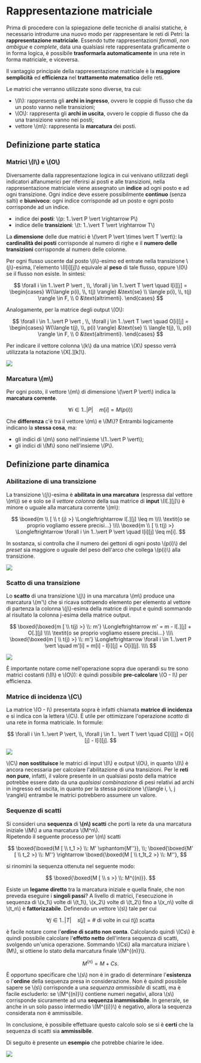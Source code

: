 # Rappresentazione matriciale

Prima di procedere con la spiegazione delle tecniche di analisi statiche, è necessario introdurre una nuovo modo per rappresentare le reti di Petri: la **rappresentazione matriciale**.
Essendo tutte rappresentazioni _formali_, _non ambigue_ e _complete_, data una qualsiasi rete rappresentata graficamente o in forma logica, è possibile **trasformarla automaticamente** in una rete in forma matriciale, e viceversa.

Il vantaggio principale della rappresentazione matriciale è la **maggiore semplicità** ed **efficienza** nel **trattamento matematico** delle reti.

Le matrici che verranno utilizzate sono diverse, tra cui:

- \\(I\\): rappresenta gli **archi in ingresso**, ovvero le coppie di flusso che da un posto vanno nelle transizioni;
- \\(O\\): rappresenta gli **archi in uscita**, ovvero le coppie di flusso che da una transizione vanno nei posti;
- vettore \\(m\\): rappresenta la **marcatura** dei posti.

## Definizione parte statica

### Matrici \\(I\\) e \\(O\\)

Diversamente dalla rappresentazione logica in cui venivano utilizzati degli indicatori alfanumerici per riferirsi ai posti e alle transizioni, nella rappresentazione matriciale viene assegnato un **indice** ad ogni posto e ad ogni transizione.
Ogni indice deve essere possibilmente **continuo** (senza salti) e **biunivoco**: ogni indice corrisponde ad un posto e ogni posto corrisponde ad un indice.

- indice dei **posti**: \\(p: 1..\vert P \vert \rightarrow P\\)
- indice delle **transizioni**: \\(t: 1..\vert T \vert \rightarrow T\\)

La **dimensione** delle due matrici è \\(\vert P \vert \times \vert T \vert\\): la **cardinalità dei posti** corrisponde al numero di righe e il **numero delle transizioni** corrisponde al numero delle colonne.

Per ogni flusso uscente dal posto \\(i\\)-esimo ed entrate nella transizione \\(j\\)-esima, l'elemento \\(I[i][j]\\) equivale al **peso** di tale flusso, oppure \\(0\\) se il flusso non esiste.
In sintesi:

$$
\forall i \in 1..\vert P \vert , \\, \forall j \in 1..\vert T \vert \quad I[i][j] = \begin{cases}
W(\langle p(i), \\, t(j) \rangle) &\text{se} \\ \langle p(i), \\, t(j) \rangle \in F, \\
0 &\text{altrimenti}.
\end{cases}
$$

Analogamente, per la matrice degli output \\(O\\):

$$
\forall i \in 1..\vert P \vert , \\, \forall j \in 1..\vert T \vert \quad O[i][j] = \begin{cases}
W(\langle t(j), \\, p(i) \rangle) &\text{se} \\ \langle t(j), \\, p(i) \rangle \in F, \\
0 &\text{altrimenti}.
\end{cases}
$$

Per indicare il vettore colonna \\(k\\) da una matrice \\(X\\) spesso verrà utilizzata la notazione \\(X[.][k]\\).

![](/assets/15_esempio-rappresentazione-matriciale-I-O.png)

### Marcatura \\(m\\)

Per ogni posto, il vettore \\(m\\) di dimensione \\(\vert P \vert\\) indica la **marcatura corrente**.

$$
\forall i \in 1..\vert P \vert \quad m[i] = M(p(i))
$$

Che **differenza** c'è tra il vettore \\(m\\) e \\(M\\)? Entrambi logicamente indicano la **stessa cosa**, ma:

- gli indici di \\(m\\) sono nell'insieme \\(1..\vert P \vert\\);
- gli indici di \\(M\\) sono nell'insieme \\(P\\).

## Definizione parte dinamica

### Abilitazione di una transizione

La transizione \\(j\\)-esima è **abilitata in una marcatura** (espressa dal vettore \\(m\\)) se e solo se il _vettore colonna_ della sua matrice di **input** \\(I[.][j]\\) è minore o uguale alla marcatura corrente \\(m\\):

$$
\boxed{m \\ [ \\ t (j) >} \Longleftrightarrow I[.][j] \leq m \\\\
\textit{o se proprio vogliamo essere precisi...} \\\\
\boxed{m \\ [ \\ t(j) >} \Longleftrightarrow \forall i \in 1..\vert P \vert \quad I[i][j] \leq m[i].
$$

In sostanza, si controlla che il numero dei gettoni di ogni posto \\(p(i)\\) del _preset_ sia maggiore o uguale del peso dell'arco che collega \\(p(i)\\) alla transizione.

![](/assets/15_esempio-marcature-abilitate.png)

### Scatto di una transizione

Lo **scatto** di una transizione \\(j\\) in una marcatura \\(m\\) produce una marcatura \\(m'\\) che si ricava sottraendo elemento per elemento al vettore di partenza la colonna \\(j\\)-esima della matrice di input e quindi sommando al risultato la colonna j-esima della matrice output.

$$
\boxed{\boxed{m [ \\ t(j) >} \\: m'} \Longleftrightarrow m' = m - I[.][j] + O[.][j] \\\\
\textit{o se proprio vogliamo essere precisi...} \\\\
\boxed{\boxed{m [ \\ t(j) >} \\: m'} \Longleftrightarrow \forall i \in 1..\vert P \vert \quad m'[i] = m[i] - I[i][j] + O[i][j]. \\\\
$$

![](/assets/15_esempio-scatto-transizione.png)

È importante notare come nell'operazione sopra due operandi su tre sono matrici costanti (\\(I\\) e \\(O\\)): è quindi possibile **pre-calcolare** \\(O - I\\) per efficienza.

### Matrice di incidenza \\(C\\)

La matrice \\(O - I\\) presentata sopra è infatti chiamata **matrice di incidenza** e si indica con la lettera \\(C\\).
È utile per ottimizzare l'operazione _scatto_ di una rete in forma matriciale.
In formule:

$$
\forall i \in 1..\vert P \vert, \\, \forall j \in 1.. \vert T \vert \quad C[i][j] = O[i][j] - I[i][j].
$$

![](/assets/15_esempio-matrice-incidenza.png)

\\(C\\) **non sostituisce** le matrici di input \\(I\\) e output \\(O\\), in quanto \\(I\\) è ancora necessaria per calcolare l'abilitazione di una transizioni.
Per le **reti non pure**, infatti, il valore presente in un qualsiasi posto della matrice potrebbe essere dato da una _qualsiasi combinazione_ di pesi relativi ad archi in ingresso ed uscita, in quanto per la stessa posizione \\(\langle i, \\, j \rangle\\) entrambe le matrici potrebbero assumere un valore.

### Sequenze di scatti

Si consideri una **sequenza** di **\\(n\\) scatti** che porti la rete da una marcatura iniziale \\(M\\) a una marcatura \\(M^n\\). \
Ripetendo il seguente processo per \\(n\\) scatti

$$
\boxed{\boxed{M [ \\ t_1 >} \\: M' \vphantom{M''}}, \\; \boxed{\boxed{M' [ \\ t_2 >} \\: M''} \rightarrow \boxed{\boxed{M [ \\ t_1t_2 >} \\: M''},
$$

si rinomini la sequenza ottenuta nel seguente modo:

$$
\boxed{\boxed{M [ \\ s >} \\: M^{(n)}}.
$$

Esiste un **legame diretto** tra la marcatura iniziale e quella finale, che non preveda eseguire i **singoli passi**?
A livello di matrici, l'esecuzione in sequenza di \\(x_1\\) volte di \\(t_1\\), \\(x_2\\) volte di \\(t_2\\) fino a \\(x_n\\) volte di \\(t_n\\) è **fattorizzabile**.
Definendo un vettore \\(s\\) tale per cui

$$
\forall j \in 1..\vert T \vert \quad s[j] = \text{# di volte in cui $t(j)$ scatta}
$$

è facile notare come l'**ordine di scatto non conta**.
Calcolando quindi \\(Cs\\) è quindi possibile calcolare l'**effetto netto** dell'intera sequenza di scatti, svolgendo un'unica operazione.
Sommando \\(Cs\\) alla marcatura iniziare \\(M\\), si ottiene lo stato della marcatura finale \\(M^{(n)}\\).

$$
M^{(n)} = M + C s.
$$

È opportuno specificare che \\(s\\) non è in grado di determinare l'**esistenza** o l'**ordine** della sequenza presa in considerazione.
Non è quindi possibile sapere se \\(s\\) corrisponde a una _sequenza ammissibile_ di scatti, ma è facile escluderlo: se \\(M^{(n)}\\) contiene numeri negativi, allora \\(s\\) corrisponde sicuramente ad una **sequenza inammissibile**.
In generale, se anche in un solo passo intermedio \\(M^{(i)}\\) è negativo, allora la sequenza considerata non è ammissibile.

In conclusione, è possibile effettuare questo calcolo solo se si è **certi** che la sequenza di scatti sia **ammissibile**.

Di seguito è presente un **esempio** che potrebbe chiarire le idee.

![](/assets/15_esempio-sequenza-scatti.png)
